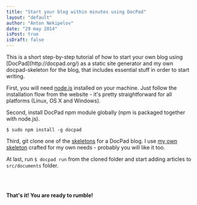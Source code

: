 ```yaml
---
title: "Start your blog within minutes using DocPad"
layout: "default"
author: "Anton Nekipelov"
date: "29 may 2014"
isPost: true
isDraft: false
---
```


<p class="lead">
    This is a short step-by-step tutorial of how to start your own blog using [DocPad](http://docpad.org/) as a static site generator and
    my own docpad-skeleton for the blog, that includes essential stuff in order to start writing. 
</p>

First, you will need [node.js](http://nodejs.org/) installed on your machine. Just follow the installation flow from the website - it's pretty straightforward for all platforms (Linux, OS X and Windows). 

Second, install DocPad npm module globally (npm is packaged together with node.js).

<pre><code>$ sudo npm install -g docpad</code></pre>

Third, git clone one of the [skeletons](http://docpad.org/docs/skeletons) for a DocPad blog. I use [my own skeleton](https://github.com/anton-107/docpad-skeleton-jade-markdown) crafted for my own needs - probably you will like it too.

At last, run `$ docpad run` from the cloned folder and start adding articles to `src/documents` folder.

<br/><br/>

<b>That's it! You are ready to rumble!</b>